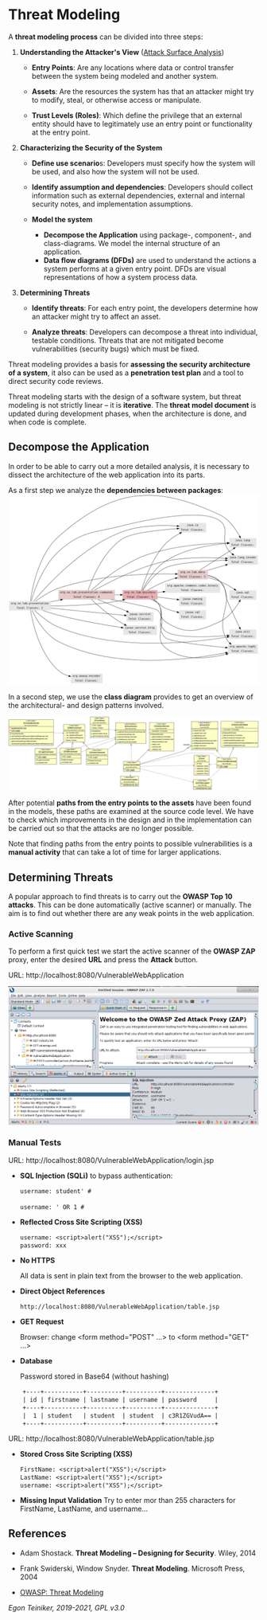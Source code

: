 # Threat Modeling

A **threat modeling process** can be divided into three steps:

1. **Understanding the Attacker's View** 
    ([Attack Surface Analysis](https://github.com/teiniker/teiniker-lectures-securedesign/blob/master/risk-analysis/VulnerableWebApplication/AttackSurfaceAnalysis.md))
    * **Entry Points**: Are any locations where data or control transfer between the system being modeled and another system.

    * **Assets**: Are the resources the system has that an attacker might try to modify, steal, or otherwise 
        access or manipulate.

    * **Trust Levels (Roles)**: Which define the privilege that an external entity should have to legitimately 
        use an entry point or functionality at the entry point.

2. **Characterizing the Security of the System**
    * **Define use scenario**s:
        Developers must specify how the system will be used, and also how the system will not be used.        

    * **Identify assumption and dependencies**:
        Developers should collect information such as external dependencies, external and internal security notes, and 
        implementation assumptions.

    * **Model the system**
        * **Decompose the Application** using package-, component-, and class-diagrams. We model the internal structure 
            of an application.
        * **Data flow diagrams (DFDs)** are used to understand the actions a system performs at a given entry point. 
            DFDs are visual representations of how a system process data. 

3. **Determining Threats**
    * **Identify threats**: For each entry point, the developers determine how an attacker might try to affect an asset.

    * **Analyze threats**: Developers can decompose a threat into individual, testable conditions.
        Threats that are not mitigated become vulnerabilities (security bugs) which must be fixed.
    
Threat modeling provides a basis for **assessing the security architecture of a system**, it also can be used as a 
**penetration test plan** and a tool to direct security code reviews.
       
Threat modeling starts with the design of a software system, but threat modeling is not strictly linear 
– it is **iterative**.
The **threat model document** is updated during development phases, when the architecture is done, and when code is complete.


## Decompose the Application

In order to be able to carry out a more detailed analysis, it is necessary to dissect the architecture of the web 
application into its parts. 

As a first step we analyze the **dependencies between packages**:
![Dependency Graph](figures/jdepend-report.png)

In a second step, we use the **class diagram** provides to get an overview of the architectural- and design patterns involved.

![ZAP Proxy](figures/ClassDiagram.png)

After potential **paths from the entry points to the assets** have been found in the models, 
these paths are examined at the source code level.
We have to check which improvements in the design and in the implementation can be carried 
out so that the attacks are no longer possible.

Note that finding paths from the entry points to possible vulnerabilities is 
a **manual activity** that can take a lot of time for larger applications.


## Determining Threats

A popular approach to find threats is to carry out the **OWASP Top 10 attacks**. 
This can be done automatically (active scanner) or manually. 
The aim is to find out whether there are any weak points in the web application.

### Active Scanning

To perform a first quick test we start the active scanner of the **OWASP ZAP** proxy, enter the 
desired **URL** and press the **Attack** button.

URL: http://localhost:8080/VulnerableWebApplication

![ZAP Proxy](figures/ZAP-Analysis.png)

### Manual Tests

URL: http://localhost:8080/VulnerableWebApplication/login.jsp

* **SQL Injection (SQLi)** to bypass authentication: 
    ```
    username: student' #

    username: ' OR 1 #
    ```

* **Reflected Cross Site Scripting (XSS)**
    ```
    username: <script>alert("XSS");</script>
    password: xxx
    ```

* **No HTTPS** 

    All data is sent in plain text from the browser to the web application.


* **Direct Object References**
    ```
    http://localhost:8080/VulnerableWebApplication/table.jsp
    ```
    

* **GET Request**

    Browser: change <form method="POST" ...> to <form method="GET" ...>


* **Database** 

    Password stored in Base64 (without hashing)
```
    +----+-----------+----------+----------+--------------+
    | id | firstname | lastname | username | password     |
    +----+-----------+----------+----------+--------------+
    |  1 | student   | student  | student  | c3R1ZGVudA== |
    +----+-----------+----------+----------+--------------+
```
    


URL: http://localhost:8080/VulnerableWebApplication/table.jsp

* **Stored Cross Site Scripting (XSS)**
    ```
    FirstName: <script>alert("XSS");</script>
    LastName: <script>alert("XSS");</script>
    username: <script>alert("XSS");</script>
    ```

* **Missing Input Validation**
    Try to enter mor than 255 characters for FirstName, LastName, and username...
 


## References
* Adam Shostack. **Threat Modeling – Designing for Security**. Wiley, 2014

* Frank Swiderski, Window Snyder. **Threat Modeling**. Microsoft Press, 2004

* [OWASP: Threat Modeling](https://owasp.org/www-community/Threat_Modeling)

*Egon Teiniker, 2019-2021, GPL v3.0*